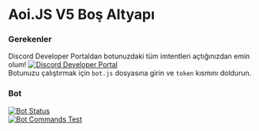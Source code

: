 # Aoi.JS V5 Boş Altyapı
### Gerekenler
Discord Developer Portaldan botunuzdaki tüm imtentleri açtığınızdan emin olum! 
[![Discord Developer Portal](https://media.discordapp.net/attachments/705148232220672070/982930502052880444/unknown.png?width=523&height=112)](https://discord.com/developers/applications) <br>
Botunuzu çalıştırmak için `bot.js` dosyasına girin ve `token` kısmını doldurun.

### Bot 
[![Bot Status](https://media.discordapp.net/attachments/982935241557696563/982935252437725214/unknown.png?width=107&height=57)]() <br>
[![Bot Commands Test](https://media.discordapp.net/attachments/982935241557696563/982936352888868944/unknown.png?width=430&height=362)]()
